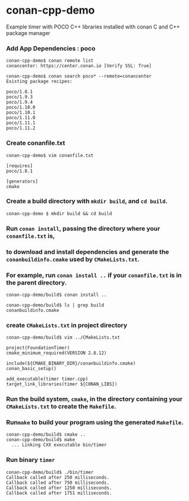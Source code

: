 # conan-cpp-demo
Example timer with POCO C++ libraries installed with conan C and C++ package manager

### Add App Dependencies : poco

```
conan-cpp-demo$ conan remote list
conancenter: https://center.conan.io [Verify SSL: True]

conan-cpp-demo$ conan search poco* --remote=conancenter
Existing package recipes:

poco/1.8.1
poco/1.9.3
poco/1.9.4
poco/1.10.0
poco/1.10.1
poco/1.11.0
poco/1.11.1
poco/1.11.2

```
### Create conanfile.txt 
```
conan-cpp-demo$ vim conanfile.txt 

[requires]
poco/1.8.1

[generators]
cmake

```
### Create a build directory with `mkdir build`, and `cd build`.
```
conan-cpp-demo $ mkdir build && cd build
```
### Run `conan install`, passing the directory where your `conanfile.txt` is,
### to download and install dependencies and generate the `conanbuildinfo.cmake` used by `CMakeLists.txt`.
### For example, run `conan install ..` if your `conanfile.txt` is in the parent directory.

```
conan-cpp-demo/build$ conan install ..

conan-cpp-demo/build$ ls | grep build
conanbuildinfo.cmake

```
### create `CMakeLists.txt` in project directory
```
conan-cpp-demo/build$ vim ../CMakeLists.txt

project(FoundationTimer)
cmake_minimum_required(VERSION 2.8.12)

include(${CMAKE_BINARY_DIR}/conanbuildinfo.cmake)
conan_basic_setup()

add_executable(timer timer.cpp)
target_link_libraries(timer ${CONAN_LIBS})
```
### Run the build system, `cmake`, in the directory containing your `CMakeLists.txt` to create the `Makefile`.
### Run`make` to build your program using the generated `Makefile`.
```
conan-cpp-demo/build$ cmake ..
conan-cpp-demo/build$ make 
  ... Linking CXX executable bin/timer
```
### Run binary `timer`
```
conan-cpp-demo/build$ ./bin/timer 
Callback called after 250 milliseconds.
Callback called after 750 milliseconds.
Callback called after 1250 milliseconds.
Callback called after 1751 milliseconds.

```
